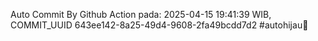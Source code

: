 Auto Commit By Github Action pada: 2025-04-15 19:41:39 WIB, COMMIT_UUID 643ee142-8a25-49d4-9608-2fa49bcdd7d2 #autohijau🗿
